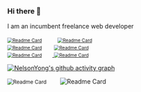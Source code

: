 ### Hi there 👋

<!--
**NelsonYong/NelsonYong** is a ✨ _special_ ✨ repository because its `README.md` (this file) appears on your GitHub profile.

Here are some ideas to get you started:

- 🔭 I’m currently working on ...
- 🌱 I’m currently learning ...
- 👯 I’m looking to collaborate on ...
- 🤔 I’m looking for help with ...
- 💬 Ask me about ...
- 📫 How to reach me: ...
- 😄 Pronouns: ...
- ⚡ Fun fact: ...
-->
I am an incumbent freelance web developer

 <div style="dispaly: flex; width: 100%">
      <a href="https://github.com/InhiblabCore/abstractv" target="view_window" style="margin-right: 32px;">
        <img
          src="https://github-readme-stats.vercel.app/api/pin/?username=InhiblabCore&repo=abstractv&theme=vue-dark"
          alt="Readme Card"
          style="flex: 1; zoom: 75%"
      /></a>
      <a
        href="https://github.com/InhiblabCore/vue3-hooks-plus"
        target="view_window"
      >
        <img
          src="https://github-readme-stats.vercel.app/api/pin/?username=InhiblabCore&repo=vue3-hooks-plus&theme=vue-dark"
          alt="Readme Card"
          style="flex: 1; zoom: 75%"
      /></a>
    </div>


 <div style="dispaly: flex; width: 100%">
      <a
        href="https://github.com/NelsonYong/react-echarts-json"
        target="view_window"
      >
        <img
          src="https://github-readme-stats.vercel.app/api/pin/?username=NelsonYong&repo=react-echarts-json&theme=react"
          alt="Readme Card"
          style="flex: 1; margin-right: 32px; zoom: 75%"
      /></a>
      <a
        href="https://github.com/NelsonYong/vite-vue-ts-template"
        target="view_window"
      >
        <img
          src="https://github-readme-stats.vercel.app/api/pin/?username=NelsonYong&repo=vite-vue-ts-template&theme=vue-dark"
          alt="Readme Card"
          style="flex: 1; margin-right: 32px; zoom: 75%"
      /></a>
    </div>


<div style="dispaly: flex; width: 100%">
      <a href="https://github.com/NelsonYong/UnityGame" target="view_window">
        <img
          src="https://github-readme-stats.vercel.app/api/pin/?username=NelsonYong&repo=UnityGame&theme=prussian"
          alt="Readme Card"
          style="flex: 1; margin-right: 32px; zoom: 75%"
        />
      </a>
      <a href="https://github.com/NelsonYong/WechatApplet" target="view_window">
        <img
          src="https://github-readme-stats.vercel.app/api/pin/?username=NelsonYong&repo=WechatApplet&theme=apprentice"
          alt="Readme Card"
          style="flex: 1; zoom: 75%"
        />
      </a>
    </div>



[![NelsonYong's github activity graph](https://activity-graph.herokuapp.com/graph?username=NelsonYong&theme=dracula)](https://github.com/ashutosh00710/github-readme-activity-graph)



 <div style="dispaly:flex;width="100%">
                                    <img src="https://github-readme-stats.vercel.app/api?username=NelsonYong&count_private=true&show_icons=true&theme=react&show_owner=true" alt="Readme Card"" style="flex:1;margin-right:32px;zoom:85%" />
                                     <img src="https://github-readme-stats.vercel.app/api/top-langs/?username=NelsonYong&layout=compact" alt="Readme Card" " style="flex:1;margin-right:32px" />
                                     </div>                              

